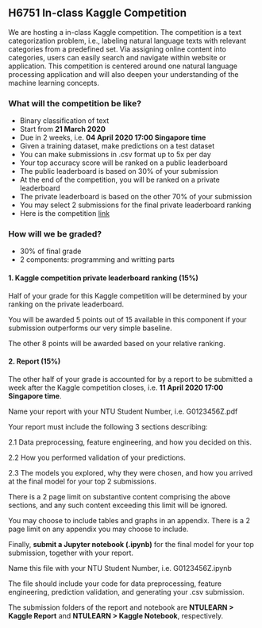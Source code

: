 ## H6751 In-class Kaggle Competition

We are hosting a in-class Kaggle competition. The competition is a text categorization problem, i.e., labeling natural language texts with relevant categories from a predefined set. Via assigning online content into categories, users can easily search and navigate within website or application.  This competition is centered around one natural language processing application and will also deepen your understanding of the machine learning concepts. 

### What will the competition be like?

- Binary classification of text
- Start from **21 March 2020**
- Due in 2 weeks, i.e. **04 April 2020 17:00 Singapore time**
- Given a training dataset, make predictions on a test dataset
- You can make submissions in .csv format up to 5x per day
- Your top accuracy score will be ranked on a public leaderboard
- The public leaderboard is based on 30% of your submission
- At the end of the competition, you will be ranked on a private leaderboard
- The private leaderboard is based on the other 70% of your submission
- You may select 2 submissions for the final private leaderboard ranking
- Here is the competition [link](https://www.kaggle.com/t/4a2ade3f366a4deb844d697657e23147)


### How will we be graded?

- 30% of final grade
- 2 components: programming and writting parts

#### 1. Kaggle competition private leaderboard ranking (15%)

Half of your grade for this Kaggle competition will be determined by your ranking on the private leaderboard.

You will be awarded 5 points out of 15 available in this component if your submission outperforms our very simple baseline.

The other 8 points will be awarded based on your relative ranking.

#### 2. Report (15%)

The other half of your grade is accounted for by a report to be submitted a week after the Kaggle competition closes, i.e. **11 April 2020 17:00 Singapore time**.

Name your report with your NTU Student Number, i.e. G0123456Z.pdf

Your report must include the following 3 sections describing:

2.1 Data preprocessing, feature engineering, and how you decided on this.

2.2 How you performed validation of your predictions.

2.3 The models you explored, why they were chosen, and how you arrived at the final model for your top 2 submissions.

There is a 2 page limit on substantive content comprising the above sections, and any such content exceeding this limit will be ignored.

You may choose to include tables and graphs in an appendix. There is a 2 page limit on any appendix you may choose to include. 

Finally, **submit a Jupyter notebook (.ipynb)** for the final model for your top submission, together with your report.

Name this file with your NTU Student Number, i.e. G0123456Z.ipynb

The file should include your code for data preprocessing, feature engineering, prediction validation, and generating your .csv submission. 

The submission folders of the report and notebook are **NTULEARN > Kaggle Report** and **NTULEARN > Kaggle Notebook**, respectively. 


